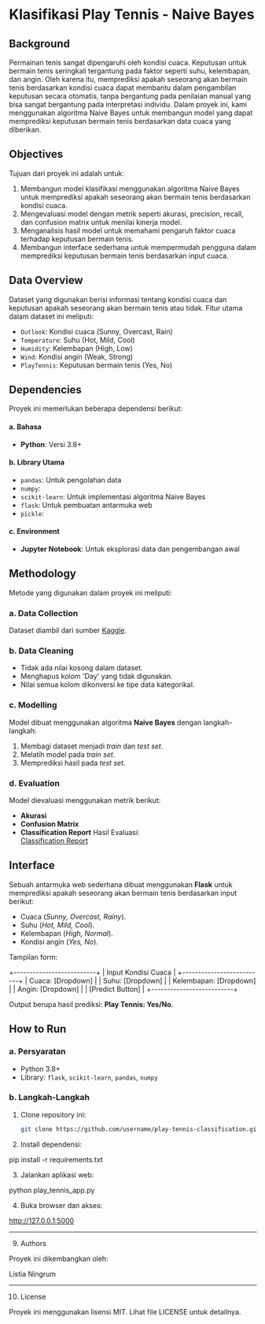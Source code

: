 # Klasifikasi Play Tennis - Naive Bayes

## Background
Permainan tenis sangat dipengaruhi oleh kondisi cuaca. Keputusan untuk bermain tenis seringkali tergantung pada faktor seperti suhu, kelembapan, dan angin. Oleh karena itu, memprediksi apakah seseorang akan bermain tenis berdasarkan kondisi cuaca dapat membantu dalam pengambilan keputusan secara otomatis, tanpa bergantung pada penilaian manual yang bisa sangat bergantung pada interpretasi individu. Dalam proyek ini, kami menggunakan algoritma Naive Bayes untuk membangun model yang dapat memprediksi keputusan bermain tenis berdasarkan data cuaca yang diberikan.

## Objectives
Tujuan dari proyek ini adalah untuk:
1. Membangun model klasifikasi menggunakan algoritma Naive Bayes untuk memprediksi apakah seseorang akan bermain tenis berdasarkan kondisi cuaca.
2. Mengevaluasi model dengan metrik seperti akurasi, precision, recall, dan confusion matrix untuk menilai kinerja model.
3. Menganalisis hasil model untuk memahami pengaruh faktor cuaca terhadap keputusan bermain tenis.
4. Membangun interface sederhana untuk mempermudah pengguna dalam memprediksi keputusan bermain tenis berdasarkan input cuaca.

## Data Overview
Dataset yang digunakan berisi informasi tentang kondisi cuaca dan keputusan apakah seseorang akan bermain tenis atau tidak. Fitur utama dalam dataset ini meliputi:
- `Outlook`: Kondisi cuaca (Sunny, Overcast, Rain)
- `Temperature`: Suhu (Hot, Mild, Cool)
- `Humidity`: Kelembapan (High, Low)
- `Wind`: Kondisi angin (Weak, Strong)
- `PlayTennis`: Keputusan bermain tenis (Yes, No)

## Dependencies
Proyek ini memerlukan beberapa dependensi berikut:

#### a. Bahasa
- **Python**: Versi 3.8+

#### b. Library Utama  
- `pandas`: Untuk pengolahan data
- `numpy`:
- `scikit-learn`: Untuk implementasi algoritma Naive Bayes  
- `flask`: Untuk pembuatan antarmuka web
- `pickle`: 

#### c. Environment  
- **Jupyter Notebook**: Untuk eksplorasi data dan pengembangan awal

## Methodology
Metode yang digunakan dalam proyek ini meliputi: 

### a. Data Collection  
Dataset diambil dari sumber [Kaggle](https://www.kaggle.com/datasets/fredericobreno/play-tennis).  

### b. Data Cleaning  
- Tidak ada nilai kosong dalam dataset.
- Menghapus kolom 'Day' yang tidak digunakan.
- Nilai semua kolom dikonversi ke tipe data kategorikal.  

### c. Modelling  
Model dibuat menggunakan algoritma **Naive Bayes** dengan langkah-langkah:  
1. Membagi dataset menjadi *train* dan *test set*.  
2. Melatih model pada *train set*.  
3. Memprediksi hasil pada *test set*.  

### d. Evaluation  
Model dievaluasi menggunakan metrik berikut:  
- **Akurasi**  
- **Confusion Matrix**  
- **Classification Report**
Hasil Evaluasi:  
[Classification Report](https://github.com/listiangr/Play_Tennis_Classification/blob/main/Classification%20Report.png)

## Interface  
Sebuah antarmuka web sederhana dibuat menggunakan **Flask** untuk memprediksi apakah seseorang akan bermain tenis berdasarkan input berikut:  
- Cuaca (*Sunny, Overcast, Rainy*).  
- Suhu (*Hot, Mild, Cool*).  
- Kelembapan (*High, Normal*).  
- Kondisi angin (*Yes, No*).  

Tampilan form:

+--------------------------+ | Input Kondisi Cuaca      | +--------------------------+ | Cuaca: [Dropdown]        | | Suhu: [Dropdown]         | | Kelembapan: [Dropdown]   | | Angin: [Dropdown]        | | [Predict Button]         | +--------------------------+

Output berupa hasil prediksi: **Play Tennis: Yes/No**.  

## How to Run  

### a. Persyaratan  
- Python 3.8+  
- Library: `flask`, `scikit-learn`, `pandas`, `numpy`  

### b. Langkah-Langkah  
1. Clone repository ini:  
   ```bash
   git clone https://github.com/username/play-tennis-classification.git

2. Install dependensi:

pip install -r requirements.txt


3. Jalankan aplikasi web:

python play_tennis_app.py


4. Buka browser dan akses:

http://127.0.0.1:5000


---

9. Authors

Proyek ini dikembangkan oleh:

Listia Ningrum



---

10. License

Proyek ini menggunakan lisensi MIT. Lihat file LICENSE untuk detailnya.
